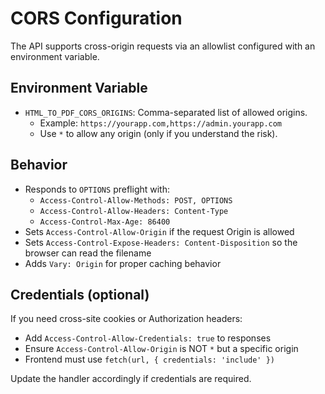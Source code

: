 # CORS Configuration

The API supports cross-origin requests via an allowlist configured with an environment variable.

## Environment Variable
- `HTML_TO_PDF_CORS_ORIGINS`: Comma-separated list of allowed origins.
  - Example: `https://yourapp.com,https://admin.yourapp.com`
  - Use `*` to allow any origin (only if you understand the risk).

## Behavior
- Responds to `OPTIONS` preflight with:
  - `Access-Control-Allow-Methods: POST, OPTIONS`
  - `Access-Control-Allow-Headers: Content-Type`
  - `Access-Control-Max-Age: 86400`
- Sets `Access-Control-Allow-Origin` if the request Origin is allowed
- Sets `Access-Control-Expose-Headers: Content-Disposition` so the browser can read the filename
- Adds `Vary: Origin` for proper caching behavior

## Credentials (optional)
If you need cross-site cookies or Authorization headers:
- Add `Access-Control-Allow-Credentials: true` to responses
- Ensure `Access-Control-Allow-Origin` is NOT `*` but a specific origin
- Frontend must use `fetch(url, { credentials: 'include' })`

Update the handler accordingly if credentials are required.
